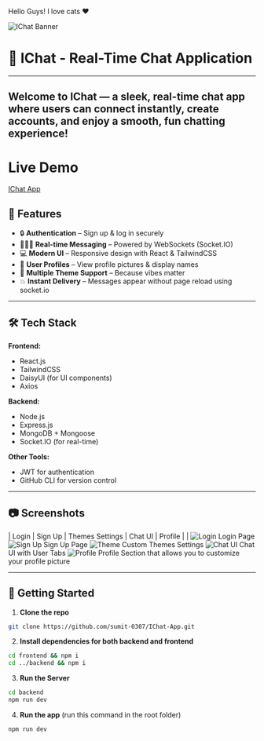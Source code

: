 
Hello Guys!
I love cats ♥

![IChat Banner](https://wallpapers-clan.com/wp-content/uploads/2022/07/funny-cat-21.jpg)


# 💬 IChat - Real-Time Chat Application
---
Welcome to **IChat** — a sleek, real-time chat app where users can connect instantly, create accounts, and enjoy a smooth, fun chatting experience!
---
# Live Demo 

[IChat App](https://ichat-app-o4dd.onrender.com/)

## 🚀 Features

- 🔒 **Authentication** – Sign up & log in securely
- 🧑‍🤝‍🧑 **Real-time Messaging** – Powered by WebSockets (Socket.IO)
- 💻 **Modern UI** – Responsive design with React & TailwindCSS
- 🪪 **User Profiles** – View profile pictures & display names
- 🌙 **Multiple Theme Support** – Because vibes matter
- 💥 **Instant Delivery** – Messages appear without page reload using socket.io

---

## 🛠️ Tech Stack

**Frontend:**
- React.js
- TailwindCSS
- DaisyUI (for UI components)
- Axios

**Backend:**
- Node.js
- Express.js
- MongoDB + Mongoose
- Socket.IO (for real-time)

**Other Tools:**
- JWT for authentication
- GitHub CLI for version control

---

## 📷 Screenshots

| Login | Sign Up | Themes Settings | Chat UI | Profile |
| ![Login](https://github.com/user-attachments/assets/1e5bbe15-6783-489e-8dc5-83eb7d51d5cf)  Login Page ![Sign Up](https://github.com/user-attachments/assets/74689a60-be25-48d4-88c8-3ed624182bbe) Sign Up Page ![Theme](https://github.com/user-attachments/assets/61e0be7b-e240-4c1a-9f56-8815dc0e9b44) Custom Themes Settings ![Chat UI](https://github.com/user-attachments/assets/871ff0ab-4edf-4bdc-93c4-7692bbf199d0) Chat UI with User Tabs ![Profile](https://github.com/user-attachments/assets/a67583c4-2293-4324-b85e-04101725776c) Profile Section that allows you to customize your profile picture

---

## 🔧 Getting Started

1. **Clone the repo**

```bash
git clone https://github.com/sumit-0307/IChat-App.git
```

2. **Install dependencies for both backend and frontend**
```bash
cd frontend && npm i
cd ../backend && npm i
```

3. **Run the Server**
```bash
cd backend
npm run dev
```

4. **Run the app** (run this command in the root folder)
```bash
npm run dev
```
